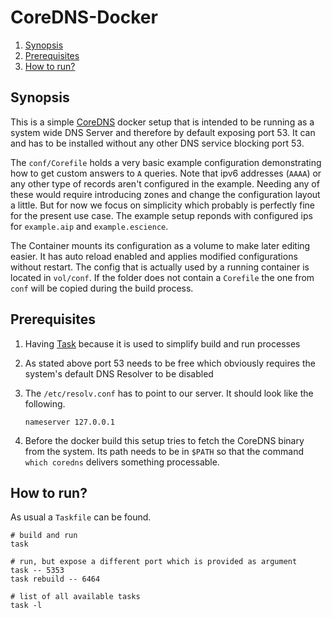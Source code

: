# CoreDNS-Docker

<!--- mdtoc: toc begin -->

1. [Synopsis](#synopsis)
2. [Prerequisites](#prerequisites)
3. [How to run?](#how-to-run-)<!--- mdtoc: toc end -->

## Synopsis

This is a simple [CoreDNS](https://coredns.io) docker setup that is intended to be running as a system wide DNS Server and therefore by default exposing port 53. It can and has to be installed without any other DNS service blocking port 53.

The `conf/Corefile` holds a very basic example configuration demonstrating how to get custom answers to `A` queries. Note that ipv6 addresses (`AAAA`) or any other type of records aren't configured in the example. Needing any of these would require introducing zones and change the configuration layout a little. But for now we focus on simplicity which probably is perfectly fine for the present use case. The example setup reponds with configured ips for `example.aip` and `example.escience`.

The Container mounts its configuration as a volume to make later editing easier. It has auto reload enabled and applies modified configurations without restart. The config that is actually used by a running container is located in `vol/conf`. If the folder does not contain a `Corefile` the one from `conf` will be copied during the build process.

## Prerequisites

1. Having [Task](taskfile.dev/) because it is used to simplify build and run processes

2. As stated above port 53 needs to be free which obviously requires the system's default DNS Resolver to be disabled

3. The `/etc/resolv.conf` has to point to our server. It should look like the following.

   ```
   nameserver 127.0.0.1
   ```

4. Before the docker build this setup tries to fetch the CoreDNS binary from the system. Its path needs to be in `$PATH` so that the command `which coredns` delivers something processable.

## How to run?

As usual a `Taskfile` can be found.

```shell
# build and run
task

# run, but expose a different port which is provided as argument
task -- 5353
task rebuild -- 6464

# list of all available tasks
task -l
```
